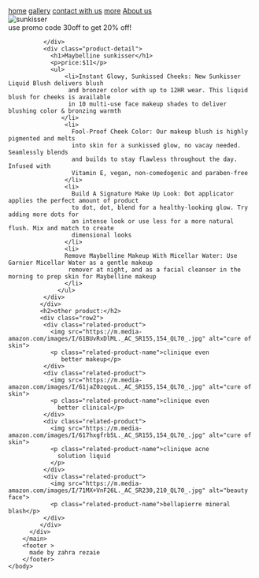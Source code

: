 <!DOCTYPE html>
<html lang="en">
  <head>
   <meta charset="utf-8">
   <title>assignment05</title>
   <link href="https://fonts.googleapis.com/css?family=Lato|Indie+Flower" rel="stylesheet">
   <link rel="stylesheet" href="styles.css" >
  </head>
  <body>
        <nav class="navbar">
           <a href="#">home</a>
            <a href="#">gallery</a>
            <a href="#">contact with us</a>
            <a href="#">more</a>
            <a href="about.html">About us</a>
        </nav>
        <main>
          <div class="product-container">
            <div class="row1">
              <div class="product-image">
                <img src="https://m.media-amazon.com/images/I/81TzfOETj4L._SX679_.jpg" alt="sunkisser" >
                <div class="promo">
                    <span>use promo code 30off to get 20% off!</span>
                </div>
                
              </div>
              <div class="product-detail">
                <h1>Maybelline sunkisser</h1>
                <p>price:$11</p>
                <ul> 
                    <li>Instant Glowy, Sunkissed Cheeks: New Sunkisser Liquid Blush delivers blush
                     and bronzer color with up to 12HR wear. This liquid blush for cheeks is available
                     in 10 multi-use face makeup shades to deliver blushing color & bronzing warmth
                   </li>
                    <li>
                      Fool-Proof Cheek Color: Our makeup blush is highly pigmented and melts 
                      into skin for a sunkissed glow, no vacay needed. Seamlessly blends 
                      and builds to stay flawless throughout the day. Infused with
                      Vitamin E, vegan, non-comedogenic and paraben-free
                    </li>
                    <li>
                      Build A Signature Make Up Look: Dot applicator applies the perfect amount of product 
                      to dot, dot, blend for a healthy-looking glow. Try adding more dots for 
                      an intense look or use less for a more natural flush. Mix and match to create
                      dimensional looks
                    </li>
                    <li>
                    Remove Maybelline Makeup With Micellar Water: Use Garnier Micellar Water as a gentle makeup 
                     remover at night, and as a facial cleanser in the morning to prep skin for Maybelline makeup  
                    </li>
                  </ul>
              </div>
             </div>
             <h2>other product:</h2>
             <div class="row2"> 
              <div class="related-product">
                <img src="https://m.media-amazon.com/images/I/61BUvRxDlML._AC_SR155,154_QL70_.jpg" alt="cure of skin">
                <p class="related-product-name">clinique even
                   better makeup</p>
              </div>
              <div class="related-product">
                <img src="https://m.media-amazon.com/images/I/61jaZ0zqguL._AC_SR155,154_QL70_.jpg" alt="cure of skin">
                <p class="related-product-name">clinique even
                  better clinical</p>
              </div>
              <div class="related-product">
                <img src="https://m.media-amazon.com/images/I/617hxgfrb5L._AC_SR155,154_QL70_.jpg" alt="cure of skin">
                <p class="related-product-name">clinique acne
                  solution liquid
                </p>
              </div>
              <div class="related-product">
                <img src="https://m.media-amazon.com/images/I/71MX+VnF26L._AC_SR230,210_QL70_.jpg" alt="beauty face">
                <p class="related-product-name">bellapierre mineral blash</p>
              </div>
             </div>
          </div>
        </main>
        <footer >
          made by zahra rezaie
        </footer>
    </body>
</html>    
